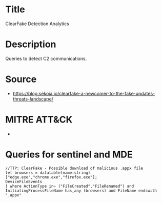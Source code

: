 # Title
ClearFake Detection Analytics

# Description
Queries to detect  C2 communications.

# Source
- https://blog.sekoia.io/clearfake-a-newcomer-to-the-fake-updates-threats-landscape/

# MITRE ATT&CK
-

# Queries for sentinel and MDE

```
//TTP: ClearFake - Possible download of malicious .appx file
let browsers = datatable(name:string)["edge.exe","chrome.exe","firefox.exe"];
DeviceFileEvents
| where ActionType in~ ("FileCreated","FileRenamed") and InitiatingProcessFileName has_any (browsers) and FileName endswith ".appx"
```

